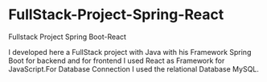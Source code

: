 # FullStack-Project-Spring-React
Fullstack Project Spring Boot-React



I developed here a FullStack project with Java with his Framework Spring Boot for backend and for frontend I used React as Framework for JavaScript.For Database Connection I used the relational Database MySQL.
